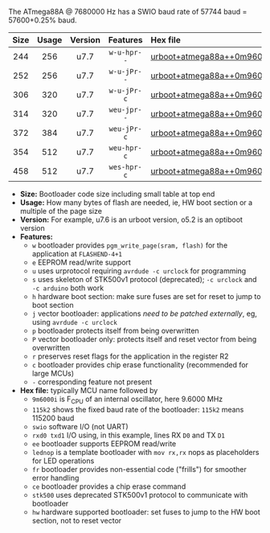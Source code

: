 The ATmega88A @ 7680000 Hz has a SWIO baud rate of 57744 baud = 57600+0.25% baud.

|Size|Usage|Version|Features|Hex file|
|:-:|:-:|:-:|:-:|:--|
|244|256|u7.7|`w-u-hpr--`|[urboot+atmega88a++0m9600i++++7k2_swio_rxd0_txd1_lednop_hw.hex](https://raw.githubusercontent.com/stefanrueger/urboot.hex/main/mcus/atmega88a/internal_oscillator/fint++0m9600_Hz/br++++7k2_bps/urboot+atmega88a++0m9600i++++7k2_swio_rxd0_txd1_lednop_hw.hex)|
|252|256|u7.7|`w-u-jPr--`|[urboot+atmega88a++0m9600i++++7k2_swio_rxd0_txd1.hex](https://raw.githubusercontent.com/stefanrueger/urboot.hex/main/mcus/atmega88a/internal_oscillator/fint++0m9600_Hz/br++++7k2_bps/urboot+atmega88a++0m9600i++++7k2_swio_rxd0_txd1.hex)|
|306|320|u7.7|`w-u-jPr-c`|[urboot+atmega88a++0m9600i++++7k2_swio_rxd0_txd1_lednop_fr_ce.hex](https://raw.githubusercontent.com/stefanrueger/urboot.hex/main/mcus/atmega88a/internal_oscillator/fint++0m9600_Hz/br++++7k2_bps/urboot+atmega88a++0m9600i++++7k2_swio_rxd0_txd1_lednop_fr_ce.hex)|
|314|320|u7.7|`weu-jpr--`|[urboot+atmega88a++0m9600i++++7k2_swio_rxd0_txd1_ee_lednop.hex](https://raw.githubusercontent.com/stefanrueger/urboot.hex/main/mcus/atmega88a/internal_oscillator/fint++0m9600_Hz/br++++7k2_bps/urboot+atmega88a++0m9600i++++7k2_swio_rxd0_txd1_ee_lednop.hex)|
|372|384|u7.7|`weu-jPr-c`|[urboot+atmega88a++0m9600i++++7k2_swio_rxd0_txd1_ee_lednop_fr_ce.hex](https://raw.githubusercontent.com/stefanrueger/urboot.hex/main/mcus/atmega88a/internal_oscillator/fint++0m9600_Hz/br++++7k2_bps/urboot+atmega88a++0m9600i++++7k2_swio_rxd0_txd1_ee_lednop_fr_ce.hex)|
|354|512|u7.7|`weu-hpr-c`|[urboot+atmega88a++0m9600i++++7k2_swio_rxd0_txd1_ee_lednop_fr_ce_hw.hex](https://raw.githubusercontent.com/stefanrueger/urboot.hex/main/mcus/atmega88a/internal_oscillator/fint++0m9600_Hz/br++++7k2_bps/urboot+atmega88a++0m9600i++++7k2_swio_rxd0_txd1_ee_lednop_fr_ce_hw.hex)|
|458|512|u7.7|`wes-hpr-c`|[urboot+atmega88a++0m9600i++++7k2_swio_rxd0_txd1_ee_lednop_fr_ce_stk500_hw.hex](https://raw.githubusercontent.com/stefanrueger/urboot.hex/main/mcus/atmega88a/internal_oscillator/fint++0m9600_Hz/br++++7k2_bps/urboot+atmega88a++0m9600i++++7k2_swio_rxd0_txd1_ee_lednop_fr_ce_stk500_hw.hex)|

- **Size:** Bootloader code size including small table at top end
- **Usage:** How many bytes of flash are needed, ie, HW boot section or a multiple of the page size
- **Version:** For example, u7.6 is an urboot version, o5.2 is an optiboot version
- **Features:**
  + `w` bootloader provides `pgm_write_page(sram, flash)` for the application at `FLASHEND-4+1`
  + `e` EEPROM read/write support
  + `u` uses urprotocol requiring `avrdude -c urclock` for programming
  + `s` uses skeleton of STK500v1 protocol (deprecated); `-c urclock` and `-c arduino` both work
  + `h` hardware boot section: make sure fuses are set for reset to jump to boot section
  + `j` vector bootloader: applications *need to be patched externally*, eg, using `avrdude -c urclock`
  + `p` bootloader protects itself from being overwritten
  + `P` vector bootloader only: protects itself and reset vector from being overwritten
  + `r` preserves reset flags for the application in the register R2
  + `c` bootloader provides chip erase functionality (recommended for large MCUs)
  + `-` corresponding feature not present
- **Hex file:** typically MCU name followed by
  + `9m6000i` is F<sub>CPU</sub> of an internal oscillator, here 9.6000 MHz
  + `115k2` shows the fixed baud rate of the bootloader: `115k2` means 115200 baud
  + `swio` software I/O (not UART)
  + `rxd0 txd1` I/O using, in this example, lines RX `D0` and TX `D1`
  + `ee` bootloader supports EEPROM read/write
  + `lednop` is a template bootloader with `mov rx,rx` nops as placeholders for LED operations
  + `fr` bootloader provides non-essential code ("frills") for smoother error handling
  + `ce` bootloader provides a chip erase command
  + `stk500` uses deprecated STK500v1 protocol to communicate with bootloader
  + `hw` hardware supported bootloader: set fuses to jump to the HW boot section, not to reset vector
